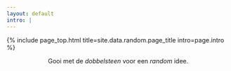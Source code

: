 ```yaml
---
layout: default
intro: |
---
```


{% include page_top.html 
   title=site.data.random.page_title 
   intro=page.intro 
%}

<div class="custom-section">
  
<div style="text-align:center; margin: 0px 8px 0px 12px">
  <p>Gooi met de <em>dobbelsteen</em> voor een <em>random</em> idee.</p>
  </div>
  
</div>

